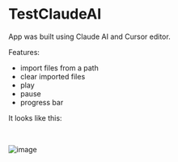 # TestClaudeAI

App was built using Claude AI and Cursor editor.


Features:
- import files from a path
- clear imported files
- play
- pause
- progress bar


It looks like this:

<br>

![image](https://github.com/user-attachments/assets/38be2775-cbae-4e8d-9592-c895cfe0d777)
